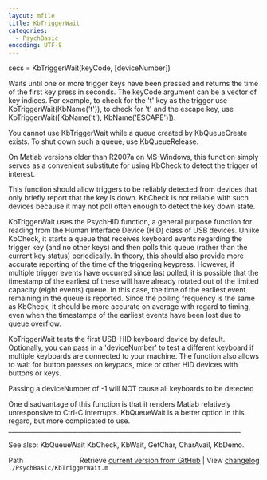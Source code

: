 ```yaml
---
layout: mfile
title: KbTriggerWait
categories:
  - PsychBasic
encoding: UTF-8
---
```


secs = KbTriggerWait\(keyCode, \[deviceNumber\]\)

Waits until one or more trigger keys have been pressed and returns the
time of the first key press in seconds. The keyCode argument can be a
vector of key indices. For example, to check for the 't' key as the
trigger use KbTriggerWait\(KbName\('t'\)\), to check for 't' and the escape
key, use KbTriggerWait\(\[KbName\('t'\), KbName\('ESCAPE'\)\]\).

You cannot use KbTriggerWait while a queue created by KbQueueCreate
exists. To shut down such a queue, use KbQueueRelease.

On Matlab versions older than R2007a on MS-Windows, this function simply
serves as a convenient substitute for using KbCheck to detect the
trigger of interest.

This function should allow triggers to be reliably detected from devices
that only briefly report that the key is down. KbCheck is not reliable
with such devices because it may not poll often enough to detect the
key down state.

KbTriggerWait uses the PsychHID function, a general purpose function for
reading from the Human Interface Device \(HID\) class of USB devices.
Unlike KbCheck, it starts a queue that receives keyboard events
regarding the trigger key \(and no other keys\) and then polls this queue
\(rather than the current key status\) periodically. In theory, this
should also provide more accurate reporting of the time of the
triggering keypress. However, if multiple trigger events have occurred
since last polled, it is possible that the timestamp of the earliest
of these will have already rotated out of the limited capacity \(eight
events\) queue. In this case, the time of the earliest event remaining
in the queue is reported. Since the polling frequency is the same as
KbCheck, it should be more accurate on average with regard to timing,
even when the timestamps of the earliest events have been lost due to
queue overflow.

KbTriggerWait tests the first USB-HID keyboard device by default.
Optionally, you can pass in a 'deviceNumber' to test a different keyboard
if multiple keyboards are connected to your machine. The function also
allows to wait for button presses on keypads, mice or other HID devices
with buttons or keys.

Passing a deviceNumber of -1 will NOT cause all keyboards to be detected

One disadvantage of this function is that it renders Matlab relatively
unresponsive to Ctrl-C interrupts. KbQueueWait is a better option in
this regard, but more complicated to use.
\_\_\_\_\_\_\_\_\_\_\_\_\_\_\_\_\_\_\_\_\_\_\_\_\_\_\_\_\_\_\_\_\_\_\_\_\_\_\_\_\_\_\_\_\_\_\_\_\_\_\_\_\_\_\_\_\_\_\_\_\_\_\_\_\_\_\_\_\_\_\_\_\_

See also: KbQueueWait KbCheck, KbWait, GetChar, CharAvail, KbDemo.


<div class="code_header" style="text-align:right;">
  <span style="float:left;">Path&nbsp;&nbsp;</span> <span class="counter">Retrieve <a href=
  "https://raw.github.com/Psychtoolbox-3/Psychtoolbox-3/beta/./PsychBasic/KbTriggerWait.m">current version from GitHub</a> | View <a href=
  "https://github.com/Psychtoolbox-3/Psychtoolbox-3/commits/beta/./PsychBasic/KbTriggerWait.m">changelog</a></span>
</div>
<div class="code">
  <code>./PsychBasic/KbTriggerWait.m</code>
</div>
